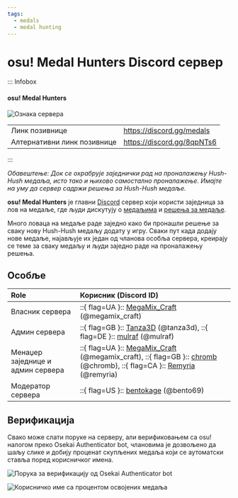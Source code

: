```yaml
---
tags:
  - medals
  - medal hunting
---
```


# osu! Medal Hunters Discord сервер

::: Infobox

<!-- lint ignore heading-increment -->

#### osu! Medal Hunters

![Ознака сервера](img/logo.png "The osu! Medal Hunter Discord ознака, дизајнирана од стране корисника Tanza3D")

|  |  |
| :-- | :-- |
| Линк позивнице | <https://discord.gg/medals> |
| Алтернативни линк позивнице | <https://discord.gg/8qpNTs6> |

:::

*Обавештење: Док се охрабрује заједнички рад на проналажењу Hush-Hush медаља, исто тако и њихово самостално проналажење. Имајте на уму да сервер садржи решења за Hush-Hush медаље.*

**osu! Medal Hunters** је главни [Discord](https://discord.com) сервер који користи заједница за лов на медаље, где људи дискутују о [медаљима](/wiki/Medals) и [решења за медаље](/wiki/Medals/Unlock_requirements).

Много ловаца на медаље раде заједно како би пронашли решење за сваку нову Hush-Hush медаљу додату у игру. Сваки пут када додају нове медаље, најављује их један од чланова особља сервера, креирају се теме за сваку медаљу и људи заједно раде на проналажењу решења.

## Особље

| Role | Корисник (Discord ID) |
| :-- | :-- |
| Власник сервера | ::{ flag=UA }:: [MegaMix_Craft](https://osu.ppy.sh/users/18152711) (@megamix_craft) |
| Админ сервера | ::{ flag=GB }:: [Tanza3D](https://osu.ppy.sh/users/10379965) (@tanza3d), ::{ flag=DE }:: [mulraf](https://osu.ppy.sh/users/1309242) (@mulraf) |
| Менаџер заједнице и админ сервера | ::{ flag=UA }:: [MegaMix_Craft](https://osu.ppy.sh/users/18152711) (@megamix_craft), ::{ flag=GB }:: [chromb](https://osu.ppy.sh/users/10238680) (@chromb), ::{ flag=CA }:: [Remyria](https://osu.ppy.sh/users/1699875) (@remyria) |
| Модератор сервера | ::{ flag=US }:: [bentokage](https://osu.ppy.sh/users/13175102) (@bento69) |

## Верификација

Свако може слати поруке на серверу, али верификовањем са osu! налогом преко Osekai Authenticator bot, члановима је дозвољено да шаљу слике и добију проценат скупљених медаља који се аутоматски ставља поред корисничког имена.

![Порука за верификацију од Osekai Authenticator bot](img/authentication_example.png "Када се придружите серверу, Osekai Authenticator bot ће вам послати приватну поруку за потврду идентитета.")

![Корисничко име са процентом освојених медаља](img/medals_percentage.png "Корисничка имена се аутоматски мењају како би показали колико је медаља сваки корисник добио.")
